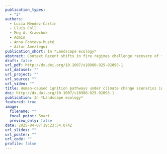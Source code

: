 ```yaml
---
publication_types:
  - "2"
authors:
  - Lucía Méndez-Cartín
  - Lluís Coll
  - Meg A. Krawchuk
  - Admin
  - Anna Fontova-Musté
  - Aitor Ameztegui
publication_short: In *Landscape ecology*
abstract: Context Recent shifts in fire regimes challenge recovery of forest ecosystems. In Catalonia, Spain, the capacity of Pinus nigra to persist has been affected by recent high severity fires. Objectives To understand the biophysical conditions that support P. nigra recovery after high severity fire, we investigate the main biophysical drivers—seed availability, community interactions, water, and nutritional constraints—affecting post-fire regeneration patterns in Catalonia. Methods We identified fire refugia and calculated the distance-weighted refugia density (DWD) across four fire footprints to represent the seed source abundance. We surveyed abundance of regeneration and shrub cover on 270 sites. We tested identical statistical models for “inside” and “outside” fire refugia, to assess the role of fire refugia and main biophysical drivers on post-fire regeneration. Results The DWD had a positive effect on post-fire P. nigra recovery, with a stronger effect outside refugia than inside. Inside fire refugia, canopy trees had a sheltering effect on post-fire regeneration, reducing negative effects of heat load, particularly at higher aridity plots. Presence of Rubus spp. broadleaf shrubs enhanced the abundance of regeneration both inside and outside refugia. Total shrubs cover negatively impacted regeneration inside refugia and sites with greater aridity outside refugia but exerted a facilitative effect on P. nigra regeneration outside of fire refugia at sites with lower heat load. Conclusions Seed source abundance is an integral driver of post-fire regeneration however, biophysical site conditions are important filters that amplify or diminish regeneration. This ecological information can be used to tailor post-fire management goals for forest recovery.
draft: false
url_pdf: http://dx.doi.org/10.1007/s10980-025-02093-1
url_dataset: ""
url_project: ""
url_source: ""
url_video: ""
title: Human-caused ignition pathways under climate change scenarios in Eastern Spain
doi: http://dx.doi.org/10.1007/s10980-025-02093-1
publication: In *Landscape ecology*
featured: true
image:
  filename: ""
  focal_point: Smart
  preview_only: false
date: 2025-04-07T19:23:54.074Z
url_slides: ""
url_poster: ""
url_code: ""
profile: false
---
```

  
